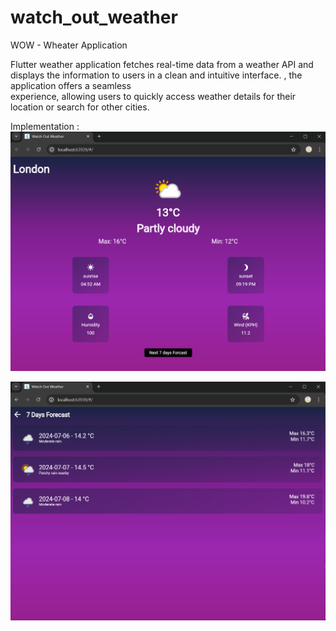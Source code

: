 # watch_out_weather

WOW - Wheater Application

Flutter weather application fetches real-time data from a
weather API and displays the information to users in a clean
and intuitive interface. , the application offers a seamless  
experience, allowing users to quickly access weather details for
their location or search for other cities.

Implementation : 
![img.png](img.png)

![img_1.png](img_1.png)